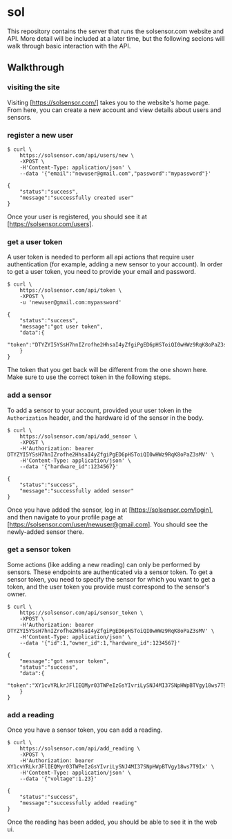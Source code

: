 # sol

This repository contains the server that runs the solsensor.com website and API.
More detail will be included at a later time, but the following secions will
walk through basic interaction with the API.

## Walkthrough

### visiting the site

Visiting [https://solsensor.com/] takes you to the website's home page. From
here, you can create a new account and view details about users and sensors.

### register a new user

```
$ curl \
    https://solsensor.com/api/users/new \
    -XPOST \
    -H'Content-Type: application/json' \
    --data '{"email":"newuser@gmail.com","password":"mypassword"}'

{
    "status":"success",
    "message":"successfully created user"
}
```

Once your user is registered, you should see it at [https://solsensor.com/users].

### get a user token

A user token is needed to perform all api actions that require user
authentication (for example, adding a new sensor to your account). In order to
get a user token, you need to provide your email and password.

```
$ curl \
    https://solsensor.com/api/token \
    -XPOST \
    -u 'newuser@gmail.com:mypassword'

{
    "status":"success",
    "message":"got user token",
    "data":{
        "token":"DTYZYI5YSsH7hnIZrofhe2HhsaI4yZfgiPgED6pHSToiQI0wHWz9RqK8oPaZ3sMV"
    }
}
```

The token that you get back will be different from the one shown here. Make sure
to use the correct token in the following steps.

### add a sensor

To add a sensor to your account, provided your user token in the `Authorization`
header, and the hardware id of the sensor in the body.

```
$ curl \
    https://solsensor.com/api/add_sensor \
    -XPOST \
    -H'Authorization: bearer DTYZYI5YSsH7hnIZrofhe2HhsaI4yZfgiPgED6pHSToiQI0wHWz9RqK8oPaZ3sMV' \
    -H'Content-Type: application/json' \
    --data '{"hardware_id":1234567}'

{
    "status":"success",
    "message":"successfully added sensor"
}
```

Once you have added the sensor, log in at [https://solsensor.com/login], and
then navigate to your profile page at
[https://solsensor.com/user/newuser@gmail.com]. You should see the newly-added
sensor there.

### get a sensor token

Some actions (like adding a new reading) can only be performed by sensors. These
endpoints are authenticated via a sensor token. To get a sensor token, you need
to specify the sensor for which you want to get a token, and the user token you
provide must correspond to the sensor's owner.

```
$ curl \
    https://solsensor.com/api/sensor_token \
    -XPOST \
    -H'Authorization: bearer DTYZYI5YSsH7hnIZrofhe2HhsaI4yZfgiPgED6pHSToiQI0wHWz9RqK8oPaZ3sMV' \
    -H'Content-Type: application/json' \
    --data '{"id":1,"owner_id":1,"hardware_id":1234567}'

{
    "message":"got sensor token",
    "status":"success",
    "data":{
        "token":"XY1cvYRLkrJFlIEQMyr03TWPeIzGsYIvriLySNJ4MI37SNpHWpBTVgy18ws7T9Ix"
    }
}
```

### add a reading

Once you have a sensor token, you can add a reading.

```
$ curl \
    https://solsensor.com/api/add_reading \
    -XPOST \
    -H'Authorization: bearer XY1cvYRLkrJFlIEQMyr03TWPeIzGsYIvriLySNJ4MI37SNpHWpBTVgy18ws7T9Ix' \
    -H'Content-Type: application/json' \
    --data '{"voltage":1.23}'

{
    "status":"success",
    "message":"successfully added reading"
}
```

Once the reading has been added, you should be able to see it in the web ui.
